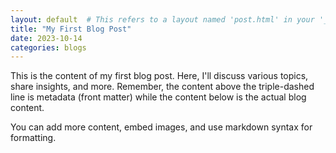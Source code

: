 ```yaml
---
layout: default  # This refers to a layout named 'post.html' in your '_layouts' directory.
title: "My First Blog Post"
date: 2023-10-14
categories: blogs
---
```


This is the content of my first blog post. Here, I'll discuss various topics, share insights, and more. Remember, the content above the triple-dashed line is metadata (front matter) while the content below is the actual blog content.

You can add more content, embed images, and use markdown syntax for formatting.
